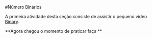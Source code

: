 #Número Binários

 A primeira atividade desta seção consiste de assistir o pequeno vídeo [Binary](https://www.youtube.com/watch?v=hacBFrgtQjQ&index=3&list=PLhQjrBD2T3824oLhpJrgze3kPf1Yg-sMy).

**Agora chegou o momento de praticar faça **
